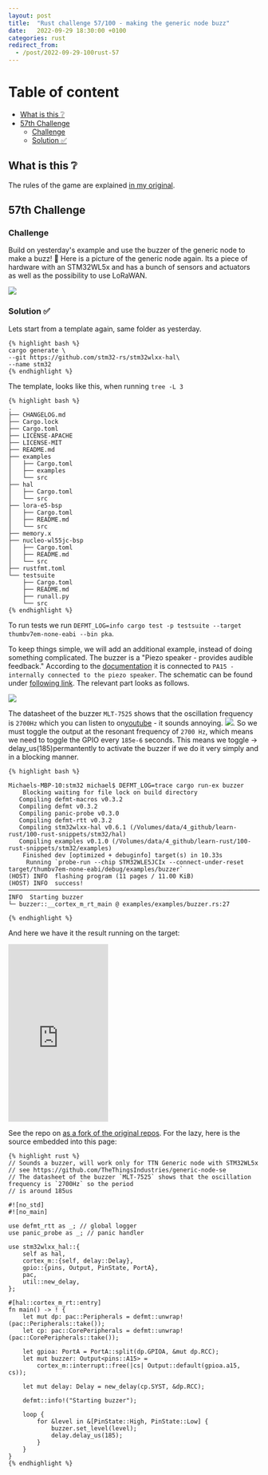 ```yaml
---
layout: post
title:  "Rust challenge 57/100 - making the generic node buzz"
date:   2022-09-29 18:30:00 +0100
categories: rust
redirect_from:
  - /post/2022-09-29-100rust-57
---
```



#  Table of content
<!-- MarkdownTOC autolink="true" -->

- [What is this :grey_question:](#what-is-this-grey_question)
- [57th Challenge](#57th-challenge)
    - [Challenge](#challenge)
    - [Solution :white_check_mark:](#solution-white_check_mark)

<!-- /MarkdownTOC -->

## What is this :grey_question: 

The rules of the game are explained [in my original](https://maebli.github.io/rust/2021/10/18/100rust.html). 

## 57th Challenge
### Challenge

Build on yesterday's example and use the buzzer of the generic node to make a buzz! 📣
Here is a picture of the generic node again. Its a piece of hardware with an STM32WL5x and has a bunch of sensors and actuators
as well as the possibility to use LoRaWAN.

![](/assets/img/genericnode.png)

### Solution :white_check_mark:

Lets start from a template again, same folder as yesterday. 

    {% highlight bash %}
    cargo generate \
    --git https://github.com/stm32-rs/stm32wlxx-hal\
    --name stm32
    {% endhighlight %}

The template, looks like this, when running `tree -L 3`

    {% highlight bash %}
    .
    ├── CHANGELOG.md
    ├── Cargo.lock
    ├── Cargo.toml
    ├── LICENSE-APACHE
    ├── LICENSE-MIT
    ├── README.md
    ├── examples
    │   ├── Cargo.toml
    │   ├── examples
    │   └── src
    ├── hal
    │   ├── Cargo.toml
    │   └── src
    ├── lora-e5-bsp
    │   ├── Cargo.toml
    │   ├── README.md
    │   └── src
    ├── memory.x
    ├── nucleo-wl55jc-bsp
    │   ├── Cargo.toml
    │   ├── README.md
    │   └── src
    ├── rustfmt.toml
    └── testsuite
        ├── Cargo.toml
        ├── README.md
        ├── runall.py
        └── src
    {% endhighlight %}


To run tests we run `DEFMT_LOG=info cargo test -p testsuite --target thumbv7em-none-eabi --bin pka`.

To keep things simple, we will add an additional example, instead of doing something complicated. The buzzer is a "Piezo speaker - provides audible feedback." According to the [documentation](https://www.genericnode.com/docs/sensor-edition/hardware/se-board/)
it is connected to `PA15 - internally connected to the piezo speaker`. The schematic can be found under [following link](https://github.com/TheThingsIndustries/generic-node-se/blob/develop/Hardware/sch/sch-stm32wl.pdf). The relevant part looks as follows. 

![](/assets/img/buzzer.png)

The datasheet of the buzzer `MLT-7525` shows that the oscillation frequency is `2700Hz` which you can listen to on[youtube](https://www.youtube.com/watch?v=eGZvKFEDAE8) - it sounds annoying. 
![](/assets/img/buzzer2.png). So we must toggle the output at the resonant frequency of `2700 Hz`, which means we need to toggle the GPIO every `185e-6` seconds. This means we toggle -> delay_us(185)permantently to activate the buzzer if we do it very simply and in a blocking manner.

    {% highlight bash %}

    Michaels-MBP-10:stm32 michael$ DEFMT_LOG=trace cargo run-ex buzzer
        Blocking waiting for file lock on build directory
       Compiling defmt-macros v0.3.2
       Compiling defmt v0.3.2
       Compiling panic-probe v0.3.0
       Compiling defmt-rtt v0.3.2
       Compiling stm32wlxx-hal v0.6.1 (/Volumes/data/4_github/learn-rust/100-rust-snippets/stm32/hal)
       Compiling examples v0.1.0 (/Volumes/data/4_github/learn-rust/100-rust-snippets/stm32/examples)
        Finished dev [optimized + debuginfo] target(s) in 10.33s
         Running `probe-run --chip STM32WLE5JCIx --connect-under-reset target/thumbv7em-none-eabi/debug/examples/buzzer`
    (HOST) INFO  flashing program (11 pages / 11.00 KiB)
    (HOST) INFO  success!
    ────────────────────────────────────────────────────────────────────────────────
    INFO  Starting buzzer
    └─ buzzer::__cortex_m_rt_main @ examples/examples/buzzer.rs:27

    {% endhighlight %}


And here we have it the result running on the target:

<iframe src="https://streamable.com/e/kxsmcw" width="200" height="356" frameborder="0" allowfullscreen></iframe>

 See the repo on [as a fork of the original repos](https://github.com/maebli/stm32wlxx-hal).  For the lazy, here is the source embedded into this page:

    {% highlight rust %}
    // Sounds a buzzer, will work only for TTN Generic node with STM32WL5x
    // see https://github.com/TheThingsIndustries/generic-node-se
    // The datasheet of the buzzer `MLT-7525` shows that the oscillation frequency is `2700Hz` so the period
    // is around 185us

    #![no_std]
    #![no_main]

    use defmt_rtt as _; // global logger
    use panic_probe as _; // panic handler

    use stm32wlxx_hal::{
        self as hal,
        cortex_m::{self, delay::Delay},
        gpio::{pins, Output, PinState, PortA},
        pac,
        util::new_delay,
    };

    #[hal::cortex_m_rt::entry]
    fn main() -> ! {
        let mut dp: pac::Peripherals = defmt::unwrap!(pac::Peripherals::take());
        let cp: pac::CorePeripherals = defmt::unwrap!(pac::CorePeripherals::take());

        let gpioa: PortA = PortA::split(dp.GPIOA, &mut dp.RCC);
        let mut buzzer: Output<pins::A15> =
            cortex_m::interrupt::free(|cs| Output::default(gpioa.a15, cs));

        let mut delay: Delay = new_delay(cp.SYST, &dp.RCC);

        defmt::info!("Starting buzzer");

        loop {
            for &level in &[PinState::High, PinState::Low] {
                buzzer.set_level(level);
                delay.delay_us(185);
            }
        }
    }
    {% endhighlight %}

